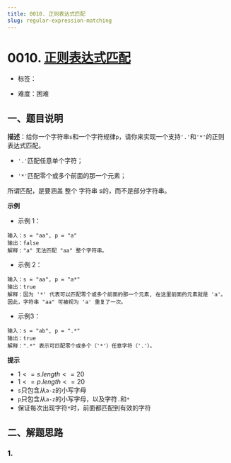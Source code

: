 ```yaml
---
title: 0010. 正则表达式匹配
slug: regular-expression-matching
---
```


# 0010. [正则表达式匹配](https://leetcode.cn/problems/regular-expression-matching/)

* 标签：

* 难度：困难

## 一、题目说明

**描述**：给你一个字符串`s`和一个字符规律`p`，请你来实现一个支持`'.'`和`'*'`的正则表达式匹配。

* `'.'`匹配任意单个字符；

* `'*'`匹配零个或多个前面的那一个元素；

所谓匹配，是要涵盖 整个 字符串 s的，而不是部分字符串。

**示例**

* 示例 1：

```text
输入：s = "aa", p = "a"
输出：false
解释："a" 无法匹配 "aa" 整个字符串。
```

* 示例 2：

```text
输入：s = "aa", p = "a*"
输出：true
解释：因为 '*' 代表可以匹配零个或多个前面的那一个元素, 在这里前面的元素就是 'a'。因此，字符串 "aa" 可被视为 'a' 重复了一次。
```

* 示例3：

```text
输入：s = "ab", p = ".*"
输出：true
解释：".*" 表示可匹配零个或多个（'*'）任意字符（'.'）。
```

**提示**

* $1 <= s.length <= 20$
* $1 <= p.length <= 20$
* `s`只包含从`a-z`的小写字母
* `p`只包含从`a-z`的小写字母，以及字符`.`和`*`
* 保证每次出现字符`*`时，前面都匹配到有效的字符

## 二、解题思路

### 1.

